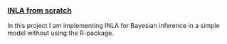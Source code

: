 ### [INLA from scratch](inla-from-scratch.md) 
In this project I am implementing INLA for Bayesian inference in a simple model without using the R-package.
